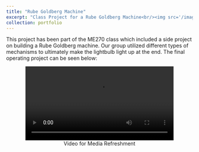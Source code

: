 ```yaml
---
title: "Rube Goldberg Machine"
excerpt: "Class Project for a Rube Goldberg Machine<br/><img src='/images/Rube Goldberg-1.png' width = '300'>"
collection: portfolio
---
```

This project has been part of the ME270 class which included a side project on building a Rube Goldberg machine. Our group utilized different types of mechanisms to ultimately make the lightbulb light up at the end. The final operating project can be seen below:

<p align= "center">
    <video width="400" controls>
    <source src="/images/Rube Goldberg-2.mp4" type="video/mp4">
    </video>
    <br>
    Video for Media Refreshment
</p>


